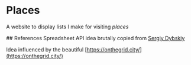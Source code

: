 # Places

A website to display lists I make for visiting _places_

## References
Spreadsheet API idea brutally copied from [Sergiy Dybskiy](https://blog.416serg.me/building-an-app-using-google-sheets-api-react-d69681d22ce1)

Idea influenced by the beautiful [https://onthegrid.city/](https://onthegrid.city/)

